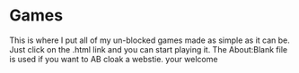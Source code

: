 # Games
This is where I put all of my un-blocked games made as simple as it can be. Just click on the .html link and you can start playing it. The About:Blank file is used if you want to AB cloak a webstie. your welcome
